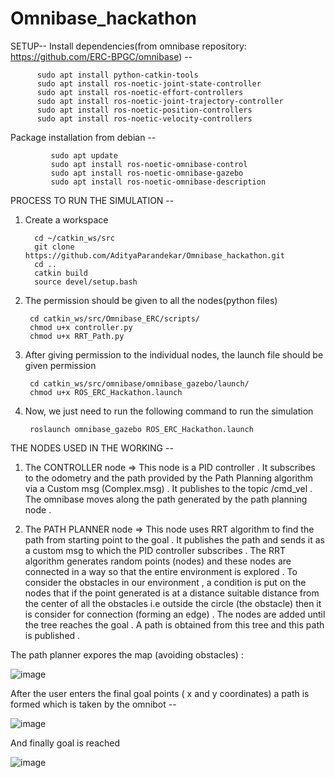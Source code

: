 # Omnibase_hackathon
SETUP--
Install dependencies(from omnibase repository: https://github.com/ERC-BPGC/omnibase) --

          sudo apt install python-catkin-tools
          sudo apt install ros-noetic-joint-state-controller
          sudo apt install ros-noetic-effort-controllers
          sudo apt install ros-noetic-joint-trajectory-controller
          sudo apt install ros-noetic-position-controllers
          sudo apt install ros-noetic-velocity-controllers
          
Package installation from debian --

             sudo apt update
             sudo apt install ros-noetic-omnibase-control 
             sudo apt install ros-noetic-omnibase-gazebo 
             sudo apt install ros-noetic-omnibase-description


PROCESS TO RUN THE SIMULATION --
 1) Create a workspace

          cd ~/catkin_ws/src
          git clone https://github.com/AdityaParandekar/Omnibase_hackathon.git
          cd ..
          catkin build
          source devel/setup.bash

 1) The permission should be given to all the nodes(python files) 

         cd catkin_ws/src/Omnibase_ERC/scripts/
         chmod u+x controller.py
         chmod u+x RRT_Path.py
    
 2) After giving permission to the individual nodes, the launch file should be given permission 
 
     
         cd catkin_ws/src/omnibase/omnibase_gazebo/launch/
         chmod u+x ROS_ERC_Hackathon.launch
         
  
 3) Now, we just need to run the following command to run the simulation
	   
		 roslaunch omnibase_gazebo ROS_ERC_Hackathon.launch
     
 
 THE NODES USED IN THE WORKING --
 
 1) The CONTROLLER node => This node is a PID controller . It subscribes to the odometry and the path provided by the Path Planning algorithm via a Custom msg (Complex.msg) . It publishes to the topic /cmd_vel . The omnibase moves along the path generated by the path planning node . 

 2) The PATH PLANNER node => This node uses RRT algorithm to find the path from starting point to the goal . It publishes the path and sends it as a custom msg to which the PID controller subscribes . The RRT algorithm generates random points (nodes) and these nodes are connected in a way so that the entire environment is explored . To consider the obstacles in our environment , a condition is put on the nodes that if the point generated is at a distance suitable distance from the center of all the obstacles i.e outside the circle (the obstacle) then it is consider for connection (forming an edge) . The nodes are added until the tree reaches the goal . A path is obtained from this tree and this path is published . 


The path planner expores the map (avoiding obstacles) :


![image](https://user-images.githubusercontent.com/84431866/125171349-68f17080-e1d1-11eb-8092-45b367c59ac5.png)


After the user enters the final goal points ( x and y coordinates) a path is formed which is taken by the omnibot --

![image](https://user-images.githubusercontent.com/84431866/125171626-d2be4a00-e1d2-11eb-8db3-b5fd458a5a41.png)


And finally goal is reached 

![image](https://user-images.githubusercontent.com/84431866/125171686-0ac58d00-e1d3-11eb-84c0-e92c440cc58a.png)





